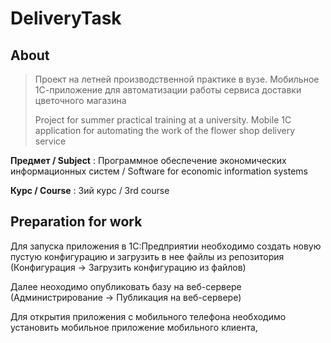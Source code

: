 # DeliveryTask

## About

> Проект на летней производственной практике в вузе. Мобильное 1С-приложение для автоматизации работы сервиса доставки цветочного магазина
>
> Project for summer practical training at a university. Mobile 1C application for automating the work of the flower shop delivery service

**Предмет / Subject** :  Программное обеспечение экономических информационных систем / Software for economic information systems

**Курс / Course** : 3ий курс / 3rd course

## Preparation for work


Для запуска приложения в 1С:Предприятии необходимо создать новую пустую конфигурацию и загрузить в нее файлы из репозитория (Конфигурация -> Загрузить конфигурацию из файлов)

Далее неоходимо опубликовать базу на веб-сервере (Администрирование -> Публикация на веб-сервере) 

Для открытия приложения с мобильного телефона необходимо установить мобильное приложение мобильного клиента, 
